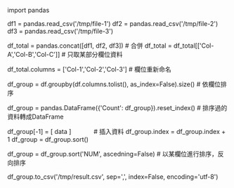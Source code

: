 import pandas

df1 = pandas.read_csv('/tmp/file-1')
df2 = pandas.read_csv('/tmp/file-2')
df3 = pandas.read_csv('/tmp/file-3')

df_total = pandas.concat([df1, df2, df3]) # 合併
df_total = df_total[['Col-A','Col-B','Col-C']] # 只取某部分欄位資料

df_total.columns = ['Col-1','Col-2','Col-3']  # 欄位重新命名

df_group = df.groupby(df.columns.tolist(), as_index=False).size() # 依欄位排序

df_group = pandas.DataFrame({'Count': df_group}).reset_index() # 排序過的資料轉成DataFrame

df_group[-1] = [ data ]              # 插入資料
df_group.index = df_group.index + 1
df_group = df_group.sort()


df_group = df_group.sort('NUM', ascedning=False) # 以某欄位進行排序，反向排序

df_group.to_csv('/tmp/result.csv', sep=',', index=False, encoding='utf-8')
